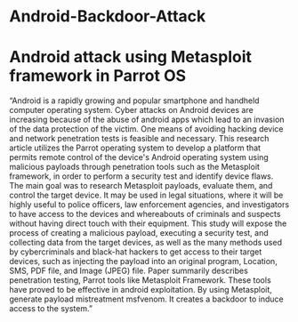 # Android-Backdoor-Attack
<h1>Android attack using Metasploit framework in Parrot OS </h1> 
<p> “Android is a rapidly growing and popular 
smartphone and handheld computer operating system. Cyber
attacks on Android devices are increasing because of the abuse 
of android apps which lead to an invasion of the data protection 
of the victim. One means of avoiding hacking device and 
network penetration tests is feasible and necessary. This
research article utilizes the Parrot operating system to develop 
a platform that permits remote control of the device's Android 
operating system using malicious payloads through penetration 
tools such as the Metasploit framework, in order to perform a 
security test and identify device flaws. The main goal was to 
research Metasploit payloads, evaluate them, and control the 
target device. It may be used in legal situations, where it will be 
highly useful to police officers, law enforcement agencies, and 
investigators to have access to the devices and whereabouts of 
criminals and suspects without having direct touch with their 
equipment. This study will expose the process of creating a 
malicious payload, executing a security test, and collecting data 
from the target devices, as well as the many methods used by 
cybercriminals and black-hat hackers to get access to their 
target devices, such as injecting the payload into an original 
program, Location, SMS, PDF file, and Image (JPEG) file. 
Paper summarily describes penetration testing, Parrot tools 
like Metasploit Framework. These tools have proved to be 
effective in android exploitation. By using Metasploit, generate 
payload mistreatment msfvenom. It creates a backdoor to 
induce access to the system.”
 </p>

